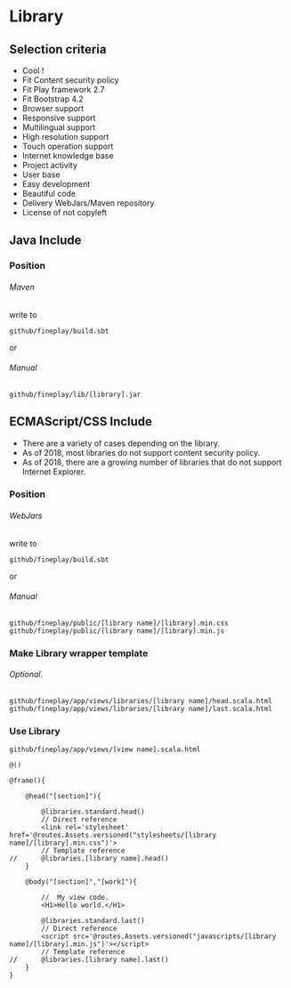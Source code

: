 Library
=======

Selection criteria
-------

- Cool !
- Fit Content security policy
- Fit Play framework 2.7
- Fit Bootstrap 4.2
- Browser support
- Responsive support
- Multilingual support
- High resolution support
- Touch operation support
- Internet knowledge base
- Project activity
- User base
- Easy development
- Beautiful code
- Delivery WebJars/Maven repository
- License of not copyleft

Java Include
-------

### Position ###

###### Maven

write to

	github/fineplay/build.sbt

or

###### Manual

	github/fineplay/lib/[library].jar

ECMAScript/CSS Include
-------

- There are a variety of cases depending on the library.
- As of 2018, most libraries do not support content security policy.
- As of 2018, there are a growing number of libraries that do not support Internet Explorer.

### Position ###

###### WebJars

write to

	github/fineplay/build.sbt

or

###### Manual

	github/fineplay/public/[library name]/[library].min.css
	github/fineplay/public/[library name]/[library].min.js

### Make Library wrapper template ###
###### Optional.

	github/fineplay/app/views/libraries/[library name]/head.scala.html
	github/fineplay/app/views/libraries/[library name]/last.scala.html

### Use Library ###

	github/fineplay/app/views/[view name].scala.html

```
@()

@frame(){

	@head("[section]"){

		@libraries.standard.head()
		// Direct reference
		<link rel='stylesheet' href='@routes.Assets.versioned("stylesheets/[library name]/[library].min.css")'>
		// Template reference
//		@libraries.[library name].head()
	}

	@body("[section]","[work]"){

		//	My view code.
		<H1>Hello world.</H1>

		@libraries.standard.last()
		// Direct reference
		<script src='@routes.Assets.versioned("javascripts/[library name]/[library].min.js")'></script>
		// Template reference
//		@libraries.[library name].last()
	}
}
```
